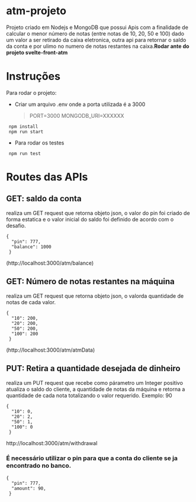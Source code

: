 # atm-projeto
 Projeto criado em Nodejs e MongoDB que possui Apis com a finalidade de calcular o menor número de notas (entre notas de 10, 20, 50 e 100) dado um valor a ser retirado da caixa eletronica, outra api para retornar o saldo da conta e por ulimo no numero de notas restantes na caixa.__Rodar ante do projeto svelte-front-atm__

 # Instruções

  Para rodar o projeto:
  - Criar um arquivo .env onde a porta utilizada é a 3000
    > PORT=3000
    > MONGODB_URI=XXXXXX
    
 ```
  npm install
  npm run start
```
- Para rodar os testes
  
 ```
  npm run test
```
# Routes das APIs
## GET: saldo da conta
 realiza um GET request que retorna objeto json, o valor do pin foi criado de forma estatica e o valor inicial do saldo foi definido de acordo com o desafio.
 ```
 {
   "pin": 777,
   "balance": 1000
  }
```
  (http://localhost:3000/atm/balance)

  ## GET: Número de notas restantes na máquina
 realiza um GET request que retorna objeto json, o valorda quantidade de notas de cada valor.
 ```
 {
   "10": 200,
   "20": 200,
   "50": 200,
   "100": 200
  }
```
  (http://localhost:3000/atm/atmData)
## PUT: Retira a quantidade desejada de dinheiro
 realiza um PUT request que recebe como párametro um Integer positivo atualiza o saldo do cliente, a quantidade de notas da máquina e retorna a quantidade de cada nota totalizando o valor requerido. Exemplo: 90
 ```
 {
   "10": 0,
   "20": 2,
   "50": 1,
   "100": 0
  }
```
http://localhost:3000/atm/withdrawal
### É necessário utilizar o pin para que a conta do cliente se ja encontrado no banco.
 ```
 {
   "pin": 777,
   "amount": 90,
  }
```

